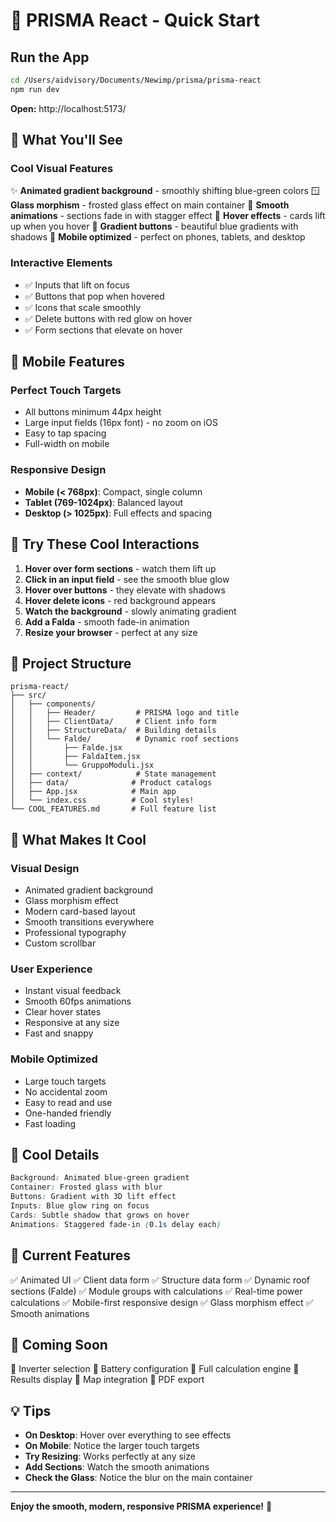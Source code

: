 # 🚀 PRISMA React - Quick Start

## Run the App

```bash
cd /Users/aidvisory/Documents/Newimp/prisma/prisma-react
npm run dev
```

**Open:** http://localhost:5173/

## 🎨 What You'll See

### Cool Visual Features
✨ **Animated gradient background** - smoothly shifting blue-green colors
🪟 **Glass morphism** - frosted glass effect on main container
💫 **Smooth animations** - sections fade in with stagger effect
🎯 **Hover effects** - cards lift up when you hover
🎨 **Gradient buttons** - beautiful blue gradients with shadows
📱 **Mobile optimized** - perfect on phones, tablets, and desktop

### Interactive Elements
- ✅ Inputs that lift on focus
- ✅ Buttons that pop when hovered
- ✅ Icons that scale smoothly
- ✅ Delete buttons with red glow on hover
- ✅ Form sections that elevate on hover

## 📱 Mobile Features

### Perfect Touch Targets
- All buttons minimum 44px height
- Large input fields (16px font) - no zoom on iOS
- Easy to tap spacing
- Full-width on mobile

### Responsive Design
- **Mobile (< 768px)**: Compact, single column
- **Tablet (769-1024px)**: Balanced layout
- **Desktop (> 1025px)**: Full effects and spacing

## 🎯 Try These Cool Interactions

1. **Hover over form sections** - watch them lift up
2. **Click in an input field** - see the smooth blue glow
3. **Hover over buttons** - they elevate with shadows
4. **Hover delete icons** - red background appears
5. **Watch the background** - slowly animating gradient
6. **Add a Falda** - smooth fade-in animation
7. **Resize your browser** - perfect at any size

## 📁 Project Structure

```
prisma-react/
├── src/
│   ├── components/
│   │   ├── Header/         # PRISMA logo and title
│   │   ├── ClientData/     # Client info form
│   │   ├── StructureData/  # Building details
│   │   └── Falde/          # Dynamic roof sections
│   │       ├── Falde.jsx
│   │       ├── FaldaItem.jsx
│   │       └── GruppoModuli.jsx
│   ├── context/            # State management
│   ├── data/              # Product catalogs
│   ├── App.jsx            # Main app
│   └── index.css          # Cool styles!
└── COOL_FEATURES.md       # Full feature list
```

## 🎨 What Makes It Cool

### Visual Design
- Animated gradient background
- Glass morphism effect
- Modern card-based layout
- Smooth transitions everywhere
- Professional typography
- Custom scrollbar

### User Experience
- Instant visual feedback
- Smooth 60fps animations
- Clear hover states
- Responsive at any size
- Fast and snappy

### Mobile Optimized
- Large touch targets
- No accidental zoom
- Easy to read and use
- One-handed friendly
- Fast loading

## 🌟 Cool Details

```css
Background: Animated blue-green gradient
Container: Frosted glass with blur
Buttons: Gradient with 3D lift effect
Inputs: Blue glow ring on focus
Cards: Subtle shadow that grows on hover
Animations: Staggered fade-in (0.1s delay each)
```

## 🎯 Current Features

✅ Animated UI
✅ Client data form
✅ Structure data form
✅ Dynamic roof sections (Falde)
✅ Module groups with calculations
✅ Real-time power calculations
✅ Mobile-first responsive design
✅ Glass morphism effect
✅ Smooth animations

## 🚧 Coming Soon

🔲 Inverter selection
🔲 Battery configuration
🔲 Full calculation engine
🔲 Results display
🔲 Map integration
🔲 PDF export

## 💡 Tips

- **On Desktop**: Hover over everything to see effects
- **On Mobile**: Notice the larger touch targets
- **Try Resizing**: Works perfectly at any size
- **Add Sections**: Watch the smooth animations
- **Check the Glass**: Notice the blur on the main container

---

**Enjoy the smooth, modern, responsive PRISMA experience!** 🎉
